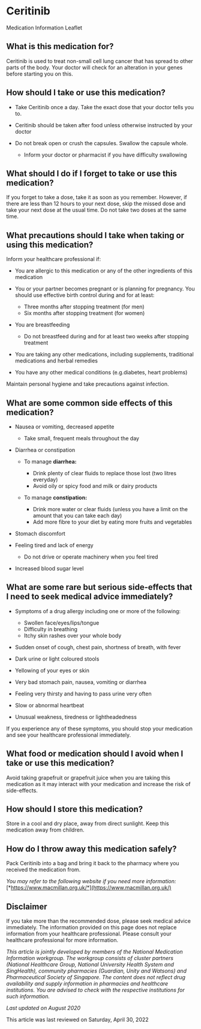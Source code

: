 # Ceritinib

Medication Information Leaflet

What is this medication for?
----------------------------

Ceritinib is used to treat non-small cell lung cancer that has spread to other parts of the body. Your doctor will check for an alteration in your genes before starting you on this.

How should I take or use this medication?
-----------------------------------------

* Take Ceritinib once a day. Take the exact dose that your doctor tells you to.
* Ceritinib should be taken after food unless otherwise instructed by your doctor
* Do not break open or crush the capsules. Swallow the capsule whole.

  + Inform your doctor or pharmacist if you have difficulty swallowing

What should I do if I forget to take or use this medication?
------------------------------------------------------------

If you forget to take a dose, take it as soon as you remember. However, if there are less than 12 hours to your next dose, skip the missed dose and take your next dose at the usual time. Do not take two doses at the same time.

What precautions should I take when taking or using this medication?
--------------------------------------------------------------------

Inform your healthcare professional if:

* You are allergic to this medication or any of the other ingredients of this medication
* You or your partner becomes pregnant or is planning for pregnancy. You should use effective birth control during and for at least:

  + Three months after stopping treatment (for men)
  + Six months after stopping treatment (for women)
* You are breastfeeding

  + Do not breastfeed during and for at least two weeks after stopping treatment
* You are taking any other medications, including supplements, traditional medications and herbal remedies
* You have any other medical conditions (e.g.diabetes, heart problems)

Maintain personal hygiene and take precautions against infection.

What are some common side effects of this medication?
-----------------------------------------------------

* Nausea or vomiting, decreased appetite

  + Take small, frequent meals throughout the day
* Diarrhea or constipation

  + To manage **diarrhea:**

    - Drink plenty of clear fluids to replace those lost (two litres everyday)
    - Avoid oily or spicy food and milk or dairy products
  + To manage **constipation:**

    - Drink more water or clear fluids (unless you have a limit on the amount that you can take each day)
    - Add more fibre to your diet by eating more fruits and vegetables
* Stomach discomfort
* Feeling tired and lack of energy

  + Do not drive or operate machinery when you feel tired
* Increased blood sugar level

What are some rare but serious side-effects that I need to seek medical advice immediately?
-------------------------------------------------------------------------------------------

* Symptoms of a drug allergy including one or more of the following:

  + Swollen face/eyes/lips/tongue
  + Difficulty in breathing
  + Itchy skin rashes over your whole body
* Sudden onset of cough, chest pain, shortness of breath, with fever
* Dark urine or light coloured stools
* Yellowing of your eyes or skin
* Very bad stomach pain, nausea, vomiting or diarrhea
* Feeling very thirsty and having to pass urine very often
* Slow or abnormal heartbeat
* Unusual weakness, tiredness or lightheadedness

If you experience any of these symptoms, you should stop your medication and see your healthcare professional immediately.

What food or medication should I avoid when I take or use this medication?
--------------------------------------------------------------------------

Avoid taking grapefruit or grapefruit juice when you are taking this medication as it may interact with your medication and increase the risk of side-effects.

How should I store this medication?
-----------------------------------

Store in a cool and dry place, away from direct sunlight. Keep this medication away from children.

How do I throw away this medication safely?
-------------------------------------------

Pack Ceritinib into a bag and bring it back to the pharmacy where you received the medication from.

*You may refer to the following website if you need more information:* [*https://www.macmillan.org.uk/*](https://www.macmillan.org.uk/)

Disclaimer
----------

  

If you take more than the recommended dose, please seek medical advice immediately. The information provided on this page does not replace information from your healthcare professional. Please consult your healthcare professional for more information.

*This article is jointly developed by members of the National Medication Information workgroup. The workgroup consists of cluster partners (National Healthcare Group, National University Health System and SingHealth), community pharmacies (Guardian, Unity and Watsons) and Pharmaceutical Society of Singapore. The content does not reflect drug availability and supply information in pharmacies and healthcare institutions. You are advised to check with the respective institutions for such information.*

*Last updated on August 2020*

This article was last reviewed on
Saturday, April 30, 2022